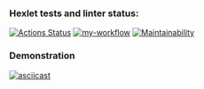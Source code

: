 ### Hexlet tests and linter status:
[![Actions Status](https://github.com/valeriybagrov/frontend-project-46/actions/workflows/hexlet-check.yml/badge.svg)](https://github.com/valeriybagrov/frontend-project-46/actions)
[![my-workflow](https://github.com/valeriybagrov/frontend-project-46/actions/workflows/my-workflow.yml/badge.svg)](https://github.com/valeriybagrov/frontend-project-46/actions/workflows/my-workflow.yml)
[![Maintainability](https://api.codeclimate.com/v1/badges/873efc8c4d7a3d271693/maintainability)](https://codeclimate.com/github/valeriybagrov/frontend-project-46/maintainability)

### Demonstration 
[![asciicast](https://asciinema.org/a/EHwFarAKfe1vcfs5YQsk9jhPp.svg)](https://asciinema.org/a/EHwFarAKfe1vcfs5YQsk9jhPp)